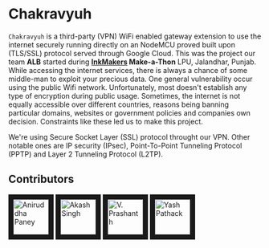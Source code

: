 # Chakravyuh
`Chakravyuh` is a third-party (VPN) WiFi enabled gateway extension to use the internet securely running directly on an NodeMCU proved built upon (TLS/SSL) protocol served through Google Cloud. This was the project our team **ALB** started during **[InkMakers](http://www.inktalks.com/makers2018) Make-a-Thon** LPU, Jalandhar, Punjab.  
While accessing the internet services, there is always a chance of some middle-man to exploit your precious data. One general vulnerability occur using the public Wifi network. Unfortunately, most doesn't establish any type of encryption during public usage. Sometimes, the internet is not equally accessible over different countries, reasons being banning particular domains, websites or government policies and companies own decision. Constraints like these led us to make this project.  
  
We're using Secure Socket Layer (SSL) protocol throught our VPN. Other notable ones are IP security (IPsec), Point-To-Point Tunneling Protocol (PPTP) and Layer 2 Tunneling Protocol (L2TP).

## Contributors

<a href="../../../../aniruddha0pandey" target="_blank"><img src="https://avatars1.githubusercontent.com/u/31156696?s=460&v=4" 
alt="Aniruddha Paney" width="70" height="70" border="10" /></a> <a href="../../../../kabir55" target="_blank"><img src="https://avatars0.githubusercontent.com/u/31276824?s=400&v=4" alt="Akash Singh" width="70" height="70" border="10" /></a> <a href="../../../../prashanth" target="_blank"><img src="https://avatars3.githubusercontent.com/u/4563034?s=400&v=4" alt="V. Prashanth" width="70" height="70" border="10" /></a> <a href="../../../../yashpathack" target="_blank"><img src="https://avatars3.githubusercontent.com/u/31958105?s=400&v=4" alt="Yash Pathack" width="70" height="70" border="10" /></a>

